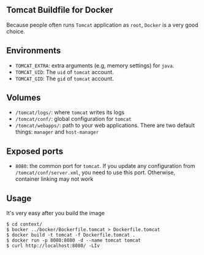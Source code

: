 ## Tomcat Buildfile for Docker

Because people often runs `Tomcat` application as `root`,
`Docker` is a very good choice.

## Environments

* `TOMCAT_EXTRA`: extra arguments (e.g, memory settings) for `java`.
* `TOMCAT_UID`: The `uid` of `tomcat` account.
* `TOMCAT_GID`: The `gid` of `tomcat` account.

## Volumes

* `/tomcat/logs/`: where `tomcat` writes its logs
* `/tomcat/conf/`: global configuration for `tomcat`
* `/tomcat/webapps/`: path to your web applications. There are two
    default things: `manager` and `host-manager`

## Exposed ports

* `8080`: the common port for `tomcat`. If you update any configuration
  from `/tomcat/conf/server.xml`, you need to use this port. Otherwise,
  container linking may not work

## Usage

It's very easy after you build the image

    $ cd context/
    $ bocker ../bocker/Bockerfile.tomcat > Dockerfile.tomcat
    $ docker build -t tomcat -f Dockerfile.tomcat .
    $ docker run -p 8080:8080 -d --name tomcat tomcat
    $ curl http://localhost:8080/ -LIv
